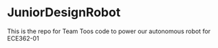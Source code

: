 # JuniorDesignRobot
 This is the repo for Team Toos code to power our autonomous robot for ECE362-01
